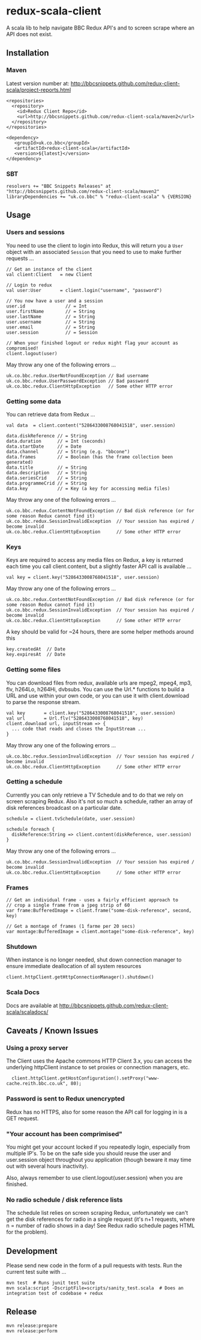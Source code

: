 # redux-scala-client

A scala lib to help navigate BBC Redux API's and to screen scrape where an API does not exist.

## Installation

### Maven

Latest version number at: http://bbcsnippets.github.com/redux-client-scala/project-reports.html

    <repositories>
      <repository>
        <id>Redux Client Repo</id>
        <url>http://bbcsnippets.github.com/redux-client-scala/maven2</url>
      </repository>
    </repositories>

    <dependency>
       <groupId>uk.co.bbc</groupId>
       <artifactId>redux-client-scala</artifactId>
       <version>${latest}</version>
    </dependency>

### SBT

    resolvers += "BBC Snippets Releases" at "http://bbcsnippets.github.com/redux-client-scala/maven2"
    libraryDependencies += "uk.co.bbc" % "redux-client-scala" % {VERSION}

## Usage

### Users and sessions

You need to use the client to login into Redux, this will return you a `User` object with an associated `Session` that you need to use to make further requests ...

    // Get an instance of the client
    val client:Client   = new Client

    // Login to redux
    val user:User       = client.login("username", "password")

    // You now have a user and a session
    user.id               // = Int
    user.firstName        // = String
    user.lastName         // = String
    user.username         // = String
    user.email            // = String
    user.session          // = Session

    // When your finished logout or redux might flag your account as compromised!
    client.logout(user)

May throw any one of the following errors ...

    uk.co.bbc.redux.UserNotFoundException // Bad username
    uk.co.bbc.redux.UserPasswordException // Bad password
    uk.co.bbc.redux.ClientHttpException   // Some other HTTP error

### Getting some data

You can retrieve data from Redux ...

    val data  = client.content("5286433008768041518", user.session)

    data.diskReference // = String
    data.duration      // = Int (seconds)
    data.startDate     // = Date
    data.channel       // = String (e.g. "bbcone")
    data.frames        // = Boolean (has the frame collection been generated)
    data.title         // = String
    data.description   // = String
    data.seriesCrid    // = String
    data.programmeCrid // = String
    data.key           // = Key (a key for accessing media files)

May throw any one of the following errors ...

    uk.co.bbc.redux.ContentNotFoundException // Bad disk reference (or for some reason Redux cannot find it)
    uk.co.bbc.redux.SessionInvalidException  // Your session has expired / become invalid
    uk.co.bbc.redux.ClientHttpException      // Some other HTTP error

### Keys

Keys are required to access any media files on Redux, a key is returned each time you call client.content, but a slightly faster API call is available ...

    val key = client.key("5286433008768041518", user.session)

May throw any one of the following errors ...

    uk.co.bbc.redux.ContentNotFoundException // Bad disk reference (or for some reason Redux cannot find it)
    uk.co.bbc.redux.SessionInvalidException  // Your session has expired / become invalid
    uk.co.bbc.redux.ClientHttpException      // Some other HTTP error

A key should be valid for ~24 hours, there are some helper methods around this

    key.createdAt  // Date
    key.expiresAt  // Date

### Getting some files

You can download files from redux, available urls are mpeg2, mpeg4, mp3, flv, h264Lo, h264Hi, dvbsubs. You can use the Url.* functions to build a URL and use within your own code, or you can use it with client.download to parse the response stream.

    val key       = client.key("5286433008768041518", user.session)
    val url       = Url.flv("5286433008768041518", key)
    client.download url, inputStream => {
      ... code that reads and closes the InputStream ...
    }

May throw any one of the following errors ...

    uk.co.bbc.redux.SessionInvalidException  // Your session has expired / become invalid
    uk.co.bbc.redux.ClientHttpException      // Some other HTTP error


### Getting a schedule

Currently you can only retrieve a TV Schedule and to do that we rely on screen scraping Redux. Also it's not so much a schedule, rather an array of disk references broadcast on a particular date.

    schedule = client.tvSchedule(date, user.session)

    schedule foreach {
      diskReference:String => client.content(diskReference, user.session)
    }

May throw any one of the following errors ...

    uk.co.bbc.redux.SessionInvalidException  // Your session has expired / become invalid
    uk.co.bbc.redux.ClientHttpException      // Some other HTTP error


### Frames


    // Get an individual frame - uses a fairly efficient approach to
    // crop a single frame from a jpeg strip of 60
    var frame:BufferedImage = client.frame("some-disk-reference", second, key)

    // Get a montage of frames (1 farme per 20 secs)
    var montage:BufferedImage = client.montage("some-disk-reference", key)

### Shutdown

When instance is no longer needed, shut down connection manager to ensure immediate deallocation of all system resources

    client.httpClient.getHttpConnectionManager().shutdown()

### Scala Docs

Docs are available at http://bbcsnippets.github.com/redux-client-scala/scaladocs/

## Caveats / Known Issues

### Using a proxy server

The Client uses the Apache commons HTTP Client 3.x, you can access the underlying httpClient instance to set proxies or connection managers, etc.

      client.httpClient.getHostConfiguration().setProxy("www-cache.reith.bbc.co.uk", 80);

### Password is sent to Redux unencrypted

Redux has no HTTPS, also for some reason the API call for logging in is a GET request.

### "Your account has been comprimised"

You might get your account locked if you repeatedly login, especially from multiple IP's. To be on the safe side you should reuse the user and user.session object throughout you application (though beware it may time out with several hours inactivity).

Also, always remember to use client.logout(user.session) when you are finished.

### No radio schedule / disk reference lists

The schedule list relies on screen scraping Redux, unfortunately we can't get the disk references for radio in a single request (it's n+1 requests, where n = number of radio shows in a day! See Redux radio schedule pages HTML for the problem).


## Development

Please send new code in the form of a pull requests with tests. Run the current test suite with ...

    mvn test  # Runs junit test suite
    mvn scala:script -DscriptFile=scripts/sanity_test.scala  # Does an integration test of codebase + redux

## Release

    mvn release:prepare
    mvn release:perform
